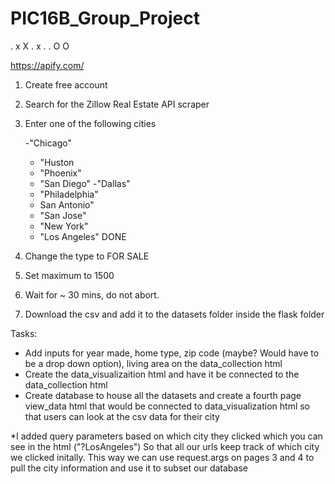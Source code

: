 # PIC16B_Group_Project

. x X
. x .
. O O

https://apify.com/ 
1) Create free account 
2) Search for the Zillow Real Estate API scraper
3) Enter one of the following cities
    
    -"Chicago"  
    - "Huston
    - "Phoenix"
    - "San Diego"
    -"Dallas"
    - "Philadelphia"
    - San Antonio" 
    - "San Jose"
    - "New York" 
    - "Los Angeles" DONE
	
4) Change the type to FOR SALE 
5) Set maximum to 1500 
6) Wait for ~ 30 mins, do not abort. 
7) Download the csv and add it to the datasets folder inside the flask folder 


Tasks:

- Add inputs for year made, home type, zip code (maybe? Would have to be a drop down option), living area  on the data_collection html 
- Create the data_visualizaition html and have it be connected to the data_collection html
- Create database to house all the datasets and create a fourth page view_data html that would be connected to data_visualization html so that users can look at the csv data for their city

*I added query parameters based on which city they clicked which you can see in the html ("?LosAngeles")
So that all our urls keep track of which city we clicked initally. This way we can use request.args on pages 3 and 4 to pull the city information and use it to subset our database  


